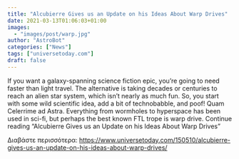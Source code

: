 ```yaml
---
title: "Alcubierre Gives us an Update on his Ideas About Warp Drives"
date: 2021-03-13T01:06:03+01:00
images:
  - "images/post/warp.jpg"
author: "AstroBot"
categories: ["News"]
tags: ["universetoday.com"]
draft: false
---
```


If you want a galaxy-spanning science fiction epic, you’re going to need faster than light travel. The alternative is taking decades or centuries to reach an alien star system, which isn’t nearly as much fun. So, you start with some wild scientific idea, add a bit of technobabble, and poof! Quam Celerrime ad Astra. Everything from wormholes to hyperspace has been used in sci-fi, but perhaps the best known FTL trope is warp drive. Continue reading “Alcubierre Gives us an Update on his Ideas About Warp Drives” 

Διαβάστε περισσότερα: https://www.universetoday.com/150510/alcubierre-gives-us-an-update-on-his-ideas-about-warp-drives/

